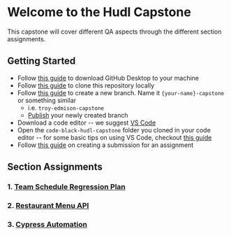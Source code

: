 # Welcome to the Hudl Capstone

This capstone will cover different QA aspects through the different section assignments.

## Getting Started
- Follow [this guide](https://docs.github.com/en/desktop/installing-and-configuring-github-desktop/installing-and-authenticating-to-github-desktop/installing-github-desktop) to download GitHub Desktop to your machine
- Follow [this guide](https://docs.github.com/en/desktop/contributing-and-collaborating-using-github-desktop/adding-and-cloning-repositories/cloning-a-repository-from-github-to-github-desktop) to clone this repository locally
- Follow [this guide](https://docs.github.com/en/desktop/contributing-and-collaborating-using-github-desktop/making-changes-in-a-branch/managing-branches-in-github-desktop#creating-a-branch) to create a new branch. Name it `{your-name}-capstone` or something similar
  - i.e. `troy-edmison-capstone`
  - [Publish](https://docs.github.com/en/desktop/contributing-and-collaborating-using-github-desktop/making-changes-in-a-branch/managing-branches-in-github-desktop#publishing-a-branch) your newly created branch
- Download a code editor -- we suggest [VS Code](https://code.visualstudio.com/download)
- Open the `code-black-hudl-capstone` folder you cloned in your code editor -- for some basic tips on using VS Code, checkout [this guide](https://code.visualstudio.com/docs/introvideos/codeediting)
- Follow [this guide](/guides/submitting-assignment.md) on creating a submission for an assignment

## Section Assignments
### 1. [Team Schedule Regression Plan](section-assignments/schedule-regression.md)
### 2. [Restaurant Menu API](section-assignments/menu-api.md)
### 3. [Cypress Automation](section-assignments/cypress.md)

